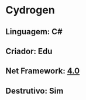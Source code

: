 # Cydrogen
## Linguagem: C#
## Criador: Edu
## Net Framework: [4.0](https://www.mediafire.com/file/tk7iq6odn3rpgj5/NET_Framework_4.0_x86_x64.exe/file)
## Destrutivo: Sim

